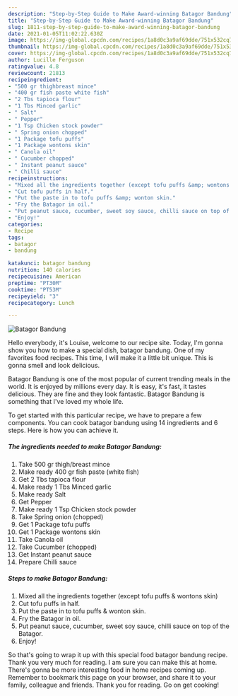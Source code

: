 ```yaml
---
description: "Step-by-Step Guide to Make Award-winning Batagor Bandung"
title: "Step-by-Step Guide to Make Award-winning Batagor Bandung"
slug: 1811-step-by-step-guide-to-make-award-winning-batagor-bandung
date: 2021-01-05T11:02:22.630Z
image: https://img-global.cpcdn.com/recipes/1a8d0c3a9af69dde/751x532cq70/batagor-bandung-recipe-main-photo.jpg
thumbnail: https://img-global.cpcdn.com/recipes/1a8d0c3a9af69dde/751x532cq70/batagor-bandung-recipe-main-photo.jpg
cover: https://img-global.cpcdn.com/recipes/1a8d0c3a9af69dde/751x532cq70/batagor-bandung-recipe-main-photo.jpg
author: Lucille Ferguson
ratingvalue: 4.8
reviewcount: 21813
recipeingredient:
- "500 gr thighbreast mince"
- "400 gr fish paste white fish"
- "2 Tbs tapioca flour"
- "1 Tbs Minced garlic"
- " Salt"
- " Pepper"
- "1 Tsp Chicken stock powder"
- " Spring onion chopped"
- "1 Package tofu puffs"
- "1 Package wontons skin"
- " Canola oil"
- " Cucumber chopped"
- " Instant peanut sauce"
- " Chilli sauce"
recipeinstructions:
- "Mixed all the ingredients together (except tofu puffs &amp; wontons skin)"
- "Cut tofu puffs in half."
- "Put the paste in to tofu puffs &amp; wonton skin."
- "Fry the Batagor in oil."
- "Put peanut sauce, cucumber, sweet soy sauce, chilli sauce on top of the Batagor."
- "Enjoy!"
categories:
- Recipe
tags:
- batagor
- bandung

katakunci: batagor bandung 
nutrition: 140 calories
recipecuisine: American
preptime: "PT30M"
cooktime: "PT53M"
recipeyield: "3"
recipecategory: Lunch

---
```



![Batagor Bandung](https://img-global.cpcdn.com/recipes/1a8d0c3a9af69dde/751x532cq70/batagor-bandung-recipe-main-photo.jpg)

Hello everybody, it's Louise, welcome to our recipe site. Today, I'm gonna show you how to make a special dish, batagor bandung. One of my favorites food recipes. This time, I will make it a little bit unique. This is gonna smell and look delicious.



Batagor Bandung is one of the most popular of current trending meals in the world. It is enjoyed by millions every day. It is easy, it's fast, it tastes delicious. They are fine and they look fantastic. Batagor Bandung is something that I've loved my whole life.


To get started with this particular recipe, we have to prepare a few components. You can cook batagor bandung using 14 ingredients and 6 steps. Here is how you can achieve it.

<!--inarticleads1-->

##### The ingredients needed to make Batagor Bandung:

1. Take 500 gr thigh/breast mince
1. Make ready 400 gr fish paste (white fish)
1. Get 2 Tbs tapioca flour
1. Make ready 1 Tbs Minced garlic
1. Make ready  Salt
1. Get  Pepper
1. Make ready 1 Tsp Chicken stock powder
1. Take  Spring onion (chopped)
1. Get 1 Package tofu puffs
1. Get 1 Package wontons skin
1. Take  Canola oil
1. Take  Cucumber (chopped)
1. Get  Instant peanut sauce
1. Prepare  Chilli sauce




<!--inarticleads2-->

##### Steps to make Batagor Bandung:

1. Mixed all the ingredients together (except tofu puffs &amp; wontons skin)
1. Cut tofu puffs in half.
1. Put the paste in to tofu puffs &amp; wonton skin.
1. Fry the Batagor in oil.
1. Put peanut sauce, cucumber, sweet soy sauce, chilli sauce on top of the Batagor.
1. Enjoy!




So that's going to wrap it up with this special food batagor bandung recipe. Thank you very much for reading. I am sure you can make this at home. There's gonna be more interesting food in home recipes coming up. Remember to bookmark this page on your browser, and share it to your family, colleague and friends. Thank you for reading. Go on get cooking!
